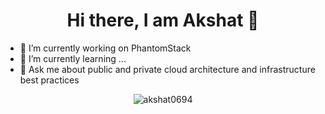 <h1 align="center">Hi there, I am Akshat 👋</h1>

- 🔭 I’m currently working on PhantomStack
- 🌱 I’m currently learning ...
- 💬 Ask me about public and private cloud architecture and infrastructure best practices

<p align="center"> <img src="https://github-readme-stats.vercel.app/api?username=akshat0694&show_icons=true" alt="akshat0694" /> </p>

